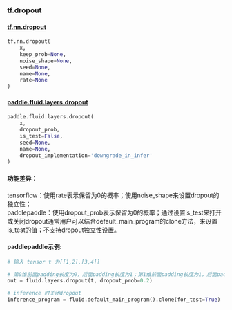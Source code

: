 
### tf.dropout

#### [tf.nn.dropout](https://www.tensorflow.org/api_docs/python/tf/nn/dropout)
``` python
tf.nn.dropout(
    x,
    keep_prob=None,
    noise_shape=None,
    seed=None,
    name=None,
    rate=None
)
```

#### [paddle.fluid.layers.dropout](http://paddlepaddle.org/documentation/docs/zh/1.2/api_cn/layers_cn.html#cn-api-fluid-layers-dropout)
``` python
paddle.fluid.layers.dropout(
    x, 
    dropout_prob, 
    is_test=False, 
    seed=None, 
    name=None, 
    dropout_implementation='downgrade_in_infer'
)
```

#### 功能差异：
tensorflow：使用rate表示保留为0的概率；使用noise_shape来设置dropout的独立性；  
paddlepaddle：使用dropout_prob表示保留为0的概率；通过设置is_test来打开或关闭dropout通常用户可以结合default_main_program的clone方法，来设置is_test的值；不支持dropout独立性设置。

#### paddlepaddle示例:
```python
# 输入 tensor t 为[[1,2],[3,4]]

# 第0维前面padding长度为0，后面padding长度为1；第1维前面padding长度为1，后面padding长度为2
out = fluid.layers.dropout(t, dropout_prob=0.2)

# inference 时关闭dropout
inference_program = fluid.default_main_program().clone(for_test=True)
```
